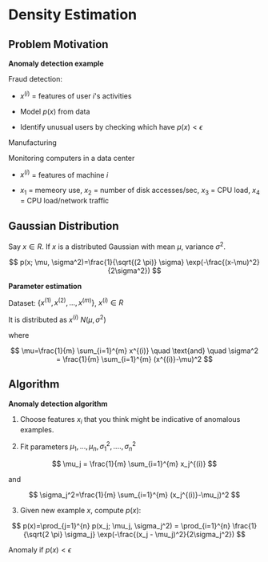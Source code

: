 # Density Estimation

## Problem Motivation

**Anomaly detection example**

Fraud detection:

* $x^{(i)}$ = features of user $i$'s activities

* Model $p(x)$ from data

* Identify unusual users by checking which have $p(x)<\epsilon$

Manufacturing

Monitoring computers in a data center

* $x^{(i)}$ = features of machine $i$

* $x_1$ = memeory use, $x_2$ = number of disk accesses/sec, $x_3$ = CPU load, $x_4$ = CPU load/network traffic


## Gaussian Distribution

Say $x \in R$. If $x$ is a distributed Gaussian with mean $\mu$, variance $\sigma^2$.

$$
p(x; \mu, \sigma^2)=\frac{1}{\sqrt{(2 \pi)} \sigma} \exp(-\frac{(x-\mu)^2}{2\sigma^2})
$$

**Parameter estimation**

Dataset: $\{x^{(1)}, x^{(2)},..., x^{(m)}\}$, $x^{(i)} \in R$

It is distributed as $x^{(i)}~N(\mu, \sigma^2)$

where

$$
\mu=\frac{1}{m} \sum_{i=1}^{m} x^{(i)} \quad \text{and} \quad \sigma^2 = \frac{1}{m} \sum_{i=1}^{m} (x^{(i)}-\mu)^2
$$


## Algorithm

**Anomaly detection algorithm**

1. Choose features $x_i$ that you think might be indicative of anomalous examples.

2. Fit parameters $\mu_1,..., \mu_n, \sigma_1^2,...., \sigma_n^2$

$$
\mu_j = \frac{1}{m} \sum_{i=1}^{m} x_j^{(i)}
$$

and 

$$
\sigma_j^2=\frac{1}{m} \sum_{i=1}^{m} (x_j^{(i)}-\mu_j)^2
$$

3. Given new example $x$, compute $p(x)$:

$$
p(x)=\prod_{j=1}^{n} p(x_j; \mu_j, \sigma_j^2) = \prod_{i=1}^{n} \frac{1}{\sqrt{2 \pi} \sigma_j} \exp(-\frac{(x_j - \mu_j)^2}{2\sigma_j^2})
$$

Anomaly if $p(x) < \epsilon$




























































